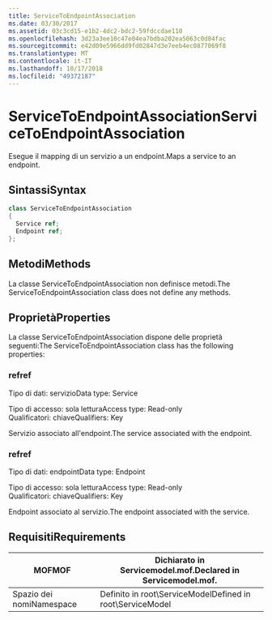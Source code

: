 ```yaml
---
title: ServiceToEndpointAssociation
ms.date: 03/30/2017
ms.assetid: 03c3cd15-e1b2-4dc2-bdc2-59fdccdae110
ms.openlocfilehash: 3d23a3ee10c47e04ea7bdba202ea5063c0d84fac
ms.sourcegitcommit: e42d09e5966dd9fd02847d3e7eeb4ec0877069f8
ms.translationtype: MT
ms.contentlocale: it-IT
ms.lasthandoff: 10/17/2018
ms.locfileid: "49372187"
---
```

# <a name="servicetoendpointassociation"></a><span data-ttu-id="7d864-102">ServiceToEndpointAssociation</span><span class="sxs-lookup"><span data-stu-id="7d864-102">ServiceToEndpointAssociation</span></span>
<span data-ttu-id="7d864-103">Esegue il mapping di un servizio a un endpoint.</span><span class="sxs-lookup"><span data-stu-id="7d864-103">Maps a service to an endpoint.</span></span>  
  
## <a name="syntax"></a><span data-ttu-id="7d864-104">Sintassi</span><span class="sxs-lookup"><span data-stu-id="7d864-104">Syntax</span></span>  
  
```csharp
class ServiceToEndpointAssociation  
{  
  Service ref;  
  Endpoint ref;  
};  
```  
  
## <a name="methods"></a><span data-ttu-id="7d864-105">Metodi</span><span class="sxs-lookup"><span data-stu-id="7d864-105">Methods</span></span>  
 <span data-ttu-id="7d864-106">La classe ServiceToEndpointAssociation non definisce metodi.</span><span class="sxs-lookup"><span data-stu-id="7d864-106">The ServiceToEndpointAssociation class does not define any methods.</span></span>  
  
## <a name="properties"></a><span data-ttu-id="7d864-107">Proprietà</span><span class="sxs-lookup"><span data-stu-id="7d864-107">Properties</span></span>  
 <span data-ttu-id="7d864-108">La classe ServiceToEndpointAssociation dispone delle proprietà seguenti:</span><span class="sxs-lookup"><span data-stu-id="7d864-108">The ServiceToEndpointAssociation class has the following properties:</span></span>  
  
### <a name="ref"></a><span data-ttu-id="7d864-109">ref</span><span class="sxs-lookup"><span data-stu-id="7d864-109">ref</span></span>  
 <span data-ttu-id="7d864-110">Tipo di dati: servizio</span><span class="sxs-lookup"><span data-stu-id="7d864-110">Data type: Service</span></span>  
  
 <span data-ttu-id="7d864-111">Tipo di accesso: sola lettura</span><span class="sxs-lookup"><span data-stu-id="7d864-111">Access type: Read-only</span></span>  
<span data-ttu-id="7d864-112">Qualificatori: chiave</span><span class="sxs-lookup"><span data-stu-id="7d864-112">Qualifiers: Key</span></span>  
  
 <span data-ttu-id="7d864-113">Servizio associato all'endpoint.</span><span class="sxs-lookup"><span data-stu-id="7d864-113">The service associated with the endpoint.</span></span>  
  
### <a name="ref"></a><span data-ttu-id="7d864-114">ref</span><span class="sxs-lookup"><span data-stu-id="7d864-114">ref</span></span>  
 <span data-ttu-id="7d864-115">Tipo di dati: endpoint</span><span class="sxs-lookup"><span data-stu-id="7d864-115">Data type: Endpoint</span></span>  
  
 <span data-ttu-id="7d864-116">Tipo di accesso: sola lettura</span><span class="sxs-lookup"><span data-stu-id="7d864-116">Access type: Read-only</span></span>  
<span data-ttu-id="7d864-117">Qualificatori: chiave</span><span class="sxs-lookup"><span data-stu-id="7d864-117">Qualifiers: Key</span></span>  
  
 <span data-ttu-id="7d864-118">Endpoint associato al servizio.</span><span class="sxs-lookup"><span data-stu-id="7d864-118">The endpoint associated with the service.</span></span>  
  
## <a name="requirements"></a><span data-ttu-id="7d864-119">Requisiti</span><span class="sxs-lookup"><span data-stu-id="7d864-119">Requirements</span></span>  
  
|<span data-ttu-id="7d864-120">MOF</span><span class="sxs-lookup"><span data-stu-id="7d864-120">MOF</span></span>|<span data-ttu-id="7d864-121">Dichiarato in Servicemodel.mof.</span><span class="sxs-lookup"><span data-stu-id="7d864-121">Declared in Servicemodel.mof.</span></span>|  
|---------|-----------------------------------|  
|<span data-ttu-id="7d864-122">Spazio dei nomi</span><span class="sxs-lookup"><span data-stu-id="7d864-122">Namespace</span></span>|<span data-ttu-id="7d864-123">Definito in root\ServiceModel</span><span class="sxs-lookup"><span data-stu-id="7d864-123">Defined in root\ServiceModel</span></span>|
